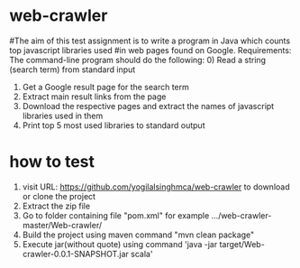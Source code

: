 # web-crawler
#The aim of this test assignment is to write a program in Java which counts top javascript libraries used
#in web pages found on Google.
Requirements:
The command-line program should do the following:
0) Read a string (search term) from standard input
1) Get a Google result page for the search term
2) Extract main result links from the page
3) Download the respective pages and extract the names of javascript libraries used in them
4) Print top 5 most used libraries to standard output
# how to test
1. visit URL: https://github.com/yogilalsinghmca/web-crawler to download or clone the project
2. Extract the zip file
3. Go to folder containing file "pom.xml" for example .../web-crawler-master/Web-crawler/
4. Build the project using maven command "mvn clean package"
5. Execute jar(without quote) using command 'java -jar target/Web-crawler-0.0.1-SNAPSHOT.jar scala'

